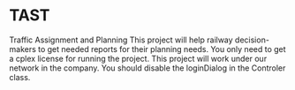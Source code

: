# TAST
Traffic Assignment and Planning
This project will help railway decision-makers to get needed reports for their planning needs. You only need to get a cplex license for running the project.
This project will work under our network in the company. You should disable the loginDialog in the Controler class. 
